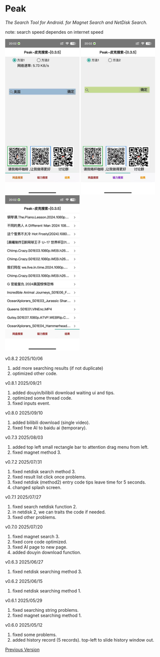 # Peak

*The Search Tool for Android.
for Magnet Search and NetDisk Search.*

note: search speed dependes on internet speed 

<img src="1.jpg" width="240" height="500"></img>
<img src="2.jpg" width="240" height="500"></img>
<img src="3.jpg" width="240" height="500"></img>

v0.8.2 2025/10/06
1. add more searching results (if not duplicate)
2. optimized other code.

v0.8.1 2025/09/21
1. added douyin/bilibili download waiting ui and tips.
2. optimized some thread code.
3. fixed inputs event.

v0.8.0 2025/09/10
1. added bilibili download (single video).
2. fixed free AI to baidu ai (temporary).

v0.7.3 2025/08/03
1. added top left small rectangle bar to attention drag menu from left.
2. fixed magnet method 3.

v0.7.2 2025/07/31
1. fixed netdisk search method 3.
2. fixed result list click once problems.
3. fixed netdisk (method2) entry code tips leave time for 5 seconds.
4. changed splash screen.

v0.7.1 2025/07/27
1. fixed search netdisk function 2.
2. in netdisk 2,  we can traits the code if needed.
3. fixed other problems.

v0.7.0 2025/07/20
1. fixed magnet search 3.
2. fixed core code optimized.
3. fixed AI page to new page.
4. added douyin download function.

v0.6.3 2025/06/27
1. fixed netdisk searching method 3.

v0.6.2 2025/06/15
1. fixed netdisk searching method 1.

v0.6.1 2025/05/29
1. fixed searching string problems.
2. fixed magnet searching method 1.

v0.6.0 2025/05/12
1. fixed some problems.
2. added history record (5 records). top-left to slide history window out.

[Previous Version](previous-ver.md)
